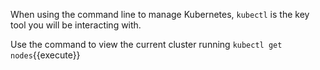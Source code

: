 When using the command line to manage Kubernetes, `kubectl` is the key tool you will be interacting with.

Use the command to view the current cluster running `kubectl get nodes`{{execute}}
